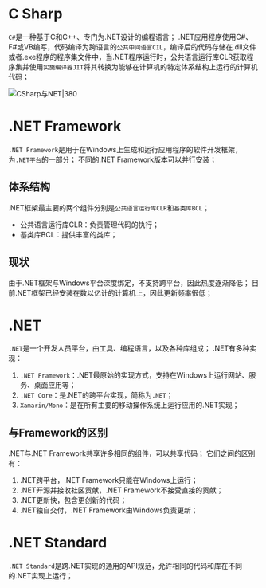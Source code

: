 # C Sharp

`C#`是一种基于C和C++、专门为.NET设计的编程语言；
.NET应用程序使用C#、F#或VB编写，代码编译为跨语言的`公共中间语言CIL`，编译后的代码存储在.dll文件或者.exe程序的程序集文件中，当.NET程序运行时，公共语言运行库CLR获取程序集并使用`实施编译器JIT`将其转换为能够在计算机的特定体系结构上运行的计算机代码；

![CSharp与NET|380](https://pic-1315225359.cos.ap-shanghai.myqcloud.com/20230416020532.png)


# .NET Framework

`.NET Framework`是用于在Windows上生成和运行应用程序的软件开发框架，为`.NET平台`的一部分；
不同的.NET Framework版本可以并行安装；

## 体系结构

.NET框架最主要的两个组件分别是`公共语言运行库CLR`和`基类库BCL`；
- 公共语言运行库CLR：负责管理代码的执行；
- 基类库BCL：提供丰富的类库；

## 现状

由于.NET框架与Windows平台深度绑定，不支持跨平台，因此热度逐渐降低；
目前.NET框架已经安装在数以亿计的计算机上，因此更新频率很低；

# .NET

`.NET`是一个开发人员平台，由工具、编程语言，以及各种库组成；
.NET有多种实现：
1. `.NET Framework`：.NET最原始的实现方式，支持在Windows上运行网站、服务、桌面应用等；
2. `.NET Core`：是.NET的跨平台实现，简称为`.NET`；
3. `Xamarin/Mono`：是在所有主要的移动操作系统上运行应用的.NET实现；

## 与Framework的区别

.NET与.NET Framework共享许多相同的组件，可以共享代码；
它们之间的区别有：
1. .NET跨平台，.NET Framework只能在Windows上运行；
2. .NET开源并接收社区贡献，.NET Framework不接受直接的贡献；
3. .NET更新快，包含更创新的代码；
4. .NET独自交付，.NET Framework由Windows负责更新；

# .NET Standard

`.NET Standard`是跨.NET实现的通用的API规范，允许相同的代码和库在不同的.NET实现上运行；